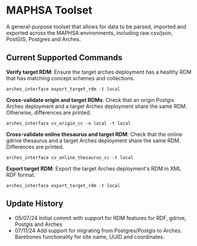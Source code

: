 
# MAPHSA Toolset

A general-purpose toolset that allows for data to be parsed, imported and exported across the MAPHSA environments, including raw csv/json, PostGIS, Postgres and Arches.


## Current Supported Commands

**Verify target RDM**: Ensure the target arches deployment has a healthy RDM that has matching concept schemes and collections.

```arches_interface export_target_rdm -t local```

**Cross-validate origin and target RDMs**: Check that an origin Postgis Arches deployment and a target Arches deployment share the same RDM. Otherwise, differences are printed.

```arches_interface cv_origin_cc -o local -t local```

**Cross-validate online thesaurus and target RDM**: Check that the online gdrive thesaurus and a target Arches deployment share the same RDM. Differences are printed.

```arches_interface cv_online_thesaurus_cc -t local```

**Export target RDM**: Export the target Arches deployment's RDM in XML RDF format.

```arches_interface export_target_rdm -t local```

## Update History

* 05/07/24 Initial commit with support for RDM features for RDF, gdrive, Postgis and Arches
* 07/11/24 Add support for migrating from Postgres/Postgis to Arches. Barebones functionality for site name, UUID and coordinates. 
